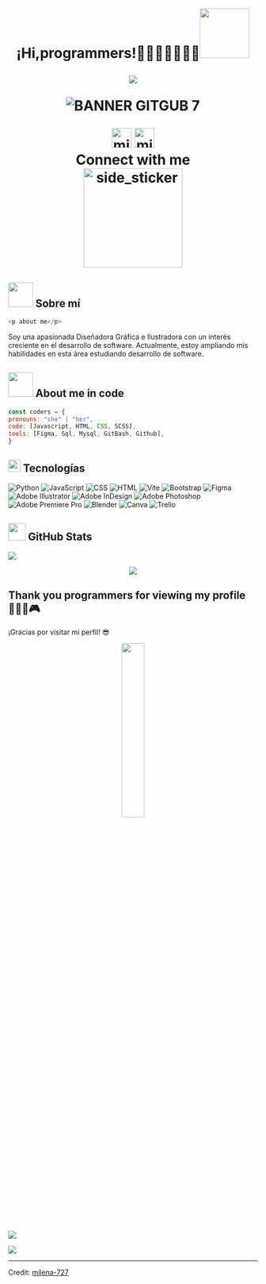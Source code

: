 <h1 align="center"><b>¡Hi,programmers!👩🏻‍💻🫶🏻🤟🏻</b><img src="https://media4.giphy.com/media/v1.Y2lkPTc5MGI3NjExamxlNWRjempjeGxhOG05NDAxa29oN2xrNW9ib2NraTJyMzNtNTJ5cyZlcD12MV9pbnRlcm5hbF9naWZfYnlfaWQmY3Q9cw/w1OBpBd7kJqHrJnJ13/giphy.gif" width="100">
<p align="center">
  <a href="https://github.com/DenverCoder1/readme-typing-svg"><img src="https://readme-typing-svg.herokuapp.com?font=nunito&color=cyan&size=30&center=true&vCenter=true&width=600&height=100&lines=Never+doubt+you;Have+fun;Program;Smiles;Enjoy;Learn;Always+be+yourself..&hearts;++"></a>
</p>

![BANNER GITGUB 7](https://github.com/user-attachments/assets/64ae8823-be5b-4326-866e-4ab4f5bf3f99)

<!--- Contacto -->

<div align="center">
  <!--- linkedIn -->
   <a href="https://www.linkedin.com/in/milenagc2794/" target="_blank" rel="noopener noreferrer"><img 
      src="https://img.icons8.com/?size=100&id=114445&format=png&color=000000"
      alt="milena gonzalez" width="40px"/></a>
  <!--- Instagram -->
   <a href="https://www.instagram.com/animel_ilustradora/" target="_blank" rel="noopener noreferrer"><img 
      src="https://img.icons8.com/?size=100&id=Xy10Jcu1L2Su&format=png&color=000000"
      alt="milena gonzalez" width="40px"/></a>
  <div align="center">
   <b align="center">Connect with me</b>
  </div>
</div>      

<!--- snake -->
<!--- Ghiphy -->
<img align="center" width=200px height=200px alt="side_sticker" src="https://media.giphy.com/media/TEnXkcsHrP4YedChhA/giphy.gif" />

## <img src="https://i.giphy.com/media/v1.Y2lkPTc5MGI3NjExeGdkdTlrMGx4dTBxenZsOWFibmQ0dTJwMDV6NHluYXVjOWwydDcxbCZlcD12MV9pbnRlcm5hbF9naWZfYnlfaWQmY3Q9cw/k76eCxLAYwyjyFXClf/giphy.gif" width="50"> <b> Sobre mí </b>

```js 
<p about me</p>
```
Soy una apasionada Diseñadora Gráfica e Ilustradora con un interés creciente en el desarrollo de software. Actualmente, estoy ampliando mis habilidades en esta área estudiando desarrollo de software.

## <picture><img src = "https://github.com/7oSkaaa/7oSkaaa/blob/main/Images/about_me.gif?raw=true" width = 50px></picture> **About me in code**
```js
const coders = {
pronouns: "she" | "her",
code: [Javascript, HTML, CSS, SCSS],
tools: [Figma, Sql, Mysql, GitBash, Github],
}
```
## <img src="https://media2.giphy.com/media/QssGEmpkyEOhBCb7e1/giphy.gif?cid=ecf05e47a0n3gi1bfqntqmob8g9aid1oyj2wr3ds3mg700bl&rid=giphy.gif" width ="25"> <b>Tecnologías</b>
![Python](https://img.shields.io/badge/python-3670A0?style=flat&logo=python&logoColor=ffdd54)
![JavaScript](https://img.shields.io/badge/-JavaScript-yellow?style=flat&logo=javascript&logoColor=white)
![CSS](https://img.shields.io/badge/-CSS-blue?style=flat&logo=css3&logoColor=white)
![HTML](https://img.shields.io/badge/-HTML-orange?style=flat&logo=html5&logoColor=white)
![Vite](https://img.shields.io/badge/vite-%23646CFF.svg?style=flat&logo=vite&logoColor=white)
![Bootstrap](https://img.shields.io/badge/bootstrap-%238511FA.svg?style=flat&logo=bootstrap&logoColor=white)
![Figma](https://img.shields.io/badge/-Figma-purple?style=flat&logo=figma&logoColor=white)
![Adobe Illustrator](https://img.shields.io/badge/adobe%20illustrator-%23FF9A00.svg?style=flat&logo=adobe%20illustrator&logoColor=white)
![Adobe InDesign](https://img.shields.io/badge/Adobe%20InDesign-49021F?style=flat&logo=adobeindesign&logoColor=FF3366)
![Adobe Photoshop](https://img.shields.io/badge/adobe%20photoshop-%2331A8FF.svg?style=flat&logo=adobe%20photoshop&logoColor=white)
![Adobe Premiere Pro](https://img.shields.io/badge/Adobe%20Premiere%20Pro-9999FF.svg?style=flat&logo=Adobe%20Premiere%20Pro&logoColor=white)
![Blender](https://img.shields.io/badge/blender-%23F5792A.svg?style=flat&logo=blender&logoColor=white)
![Canva](https://img.shields.io/badge/Canva-%2300C4CC.svg?style=flat&logo=Canva&logoColor=white)
![Trello](https://img.shields.io/badge/Trello-%23026AA7.svg?style=flat&logo=Trello&logoColor=white)

## <img src="https://media.giphy.com/media/iY8CRBdQXODJSCERIr/giphy.gif" width="35"> <b>GitHub Stats</b>
![](https://github-readme-stats.vercel.app/api/top-langs/?username=milena-727&theme=holi&hide_border=false&include_all_commits=false&count_private=false&layout=compact)


<!--- FRASE ALEATORIA -->
<p align="center">
  <img src= "https://quotes-github-readme.vercel.app/api?type=horizontal&theme=merko">
</p>

## **Thank you programmers for viewing my profile** 👩🏻‍💻🎮 
¡Gracias por visitar mi perfil! 😎
<!--- IMAGEN DE OSOS -->
<p align="center">
  <img src="https://media4.giphy.com/media/v1.Y2lkPTc5MGI3NjExbXFtaHBuaWV4MW1oc3FlNzl1cGh5bHZ4NmNveXdpYWpwMXd6YmtwcCZlcD12MV9pbnRlcm5hbF9naWZfYnlfaWQmY3Q9cw/fuPvbg3qkZKJJeTI73/giphy.gif" width="30%">
</p>


<!--- CONTADOR DE VISITAS---->
[![](https://visitcount.itsvg.in/api?id=milena-727&icon=2&color=0)](https://visitcount.itsvg.in)


<!--horizontal divider(gradiant)-->
<img src="https://user-images.githubusercontent.com/73097560/115834477-dbab4500-a447-11eb-908a-139a6edaec5c.gif">

----------------------------------------------------------------------
Credit: [milena-727](https://github.com/milena-727)

